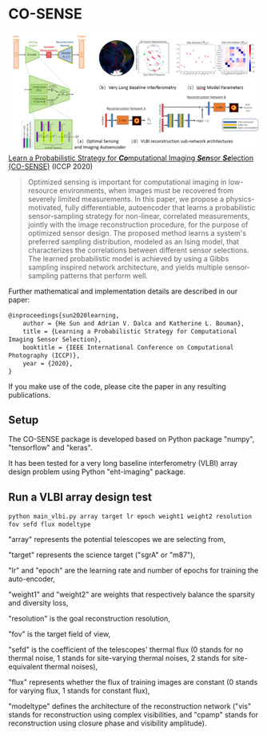 # CO-SENSE
![overview image](https://github.com/HeSunPU/CO-SENSE/blob/master/assets/overview_posci.PNG)
[Learn a Probabilistic Strategy for ***Co***mputational Imaging ***Sen***sor ***Se***lection (CO-SENSE)](https://arxiv.org/abs/2003.10424) (ICCP 2020)
> Optimized sensing is important for computational imaging in low-resource environments, when images must be recovered from severely limited measurements. In this paper, we propose a physics-motivated, fully  differentiable, autoencoder that learns a probabilistic sensor-sampling strategy for non-linear, correlated measurements, jointly with the image reconstruction procedure, for the purpose of optimized sensor design. The proposed method learns a system's preferred sampling distribution, modeled as an Ising model, that characterizes the correlations between different sensor selections. The learned probabilistic model is achieved by using a Gibbs sampling inspired network architecture, and yields multiple sensor-sampling patterns that perform well.

Further mathematical and implementation details are described in our paper:
```
@inproceedings{sun2020learning,
    author = {He Sun and Adrian V. Dalca and Katherine L. Bouman},
    title = {Learning a Probabilistic Strategy for Computational Imaging Sensor Selection},
    booktitle = {IEEE International Conference on Computational Photography (ICCP)},
    year = {2020},
}
```
If you make use of the code, please cite the paper in any resulting publications.

## Setup
The CO-SENSE package is developed based on Python package "numpy", "tensorflow" and "keras".

It has been tested for a very long baseline interferometry (VLBI) array design problem using Python "eht-imaging" package.

## Run a VLBI array design test
```
python main_vlbi.py array target lr epoch weight1 weight2 resolution fov sefd flux modeltype
```
"array" represents the potential telescopes we are selecting from, 

"target" represents the science target ("sgrA" or "m87"), 

"lr" and "epoch" are the learning rate and number of epochs for training the auto-encoder, 

"weight1" and "weight2" are weights that respectively balance the sparsity and diversity loss, 

"resolution" is the goal reconstruction resolution, 

"fov" is the target field of view, 

"sefd" is the coefficient of the telescopes' thermal flux (0 stands for no thermal noise, 1 stands for site-varying thermal noises, 2 stands for site-equivalent thermal noises), 

"flux" represents whether the flux of training images are constant (0 stands for varying flux, 1 stands for constant flux),

"modeltype" defines the architecture of the reconstruction network ("vis" stands for reconstruction using complex visibilities, and "cpamp" stands for reconstruction using closure phase and visibility amplitude).
